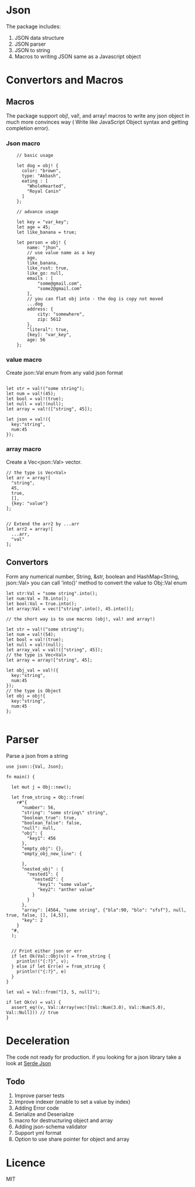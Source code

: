 # Json

The package includes:

1. JSON data structure
2. JSON parser
3. JSON to string
4. Macros to writing JSON same as a Javascript object


# Convertors and Macros

## Macros
The package support obj!, val!, and array! macros to write any json object in much more convinces way ( Write like JavaScript Object syntax and getting completion error). 

### Json macro
```
    // basic usage

    let dog = obj! {
      color: "brown",
      type: "Akbash",
      eating : [
        "WholeHearted",
        "Royal Canin"
      ]
    };

    // advance usage

    let key = "var_key";
    let age = 45;
    let like_banana = true;

    let person = obj! {
        name: "jhon",
        // use value name as a key
        age,
        like_banana,
        like_rust: true,
        like_go: null,
        emails : [
            "some@gmail.com",
            "some2@gmail.com"
        ],
        // you can flat obj into - the dog is copy not moved 
        ...dog
        address: {
            city: "somewhere",
            zip: 5612
        },
        "literal": true,
        [key]: "var_key",
        age: 56
    };
```

### value macro
Create json::Val enum from any valid json format
```

let str = val!("some string");
let num = val!(45);
let bool = val!(true);
let null = val!(null);
let array = val!(["string", 45]);

let json = val!({
  key:"string", 
  num:45
});

```

### array macro
Create a Vec\<json::Val\> vector.
```
// the type is Vec<Val>
let arr = array![
  "string", 
  45, 
  true, 
  [], 
  {key: "value"}
];


// Extend the arr2 by ...arr
let arr2 = array![
  ...arr,
  "val"
];

```
## Convertors
Form any numerical number, String, &str, boolean and HashMap<String, json::Val> you can call 'into()' method to convert the value to Obj::Val enum

```
let str:Val = "some string".into();
let num:Val = 78.into();
let bool:Val = true.into();
let array:Val = vec!["string".into(), 45.into()];

// the short way is to use macros (obj!, val! and array!)

let str = val!("some string");
let num = val!(54);
let bool = val!(true);
let null = val!(null);
let array_val = val!(["string", 45]);
// the type is Vec<Val>
let array = array!["string", 45];

let obj_val = val!({
  key:"string", 
  num:45
});
// the type is Object
let obj = obj!{
  key:"string", 
  num:45
};


```


# Parser
Parse a json from a string 
```
use json::{Val, Json};

fn main() {

  let mut j = Obj::new();

  let from_string = Obj::from(
    r#"{
      "number": 56,
      "string": "some string\" string",
      "boolean_true": true,
      "boolean_false": false,
      "null": null,
      "obj": {
        "key1": 456
      },
      "empty_obj": {},
      "empty_obj_new_line": {

      },
      "nested_obj" : {
        "nested1": {
          "nested2": {
            "key1": "some value",
            "key2": "anther value"
          }
        }
      },
      "array": [4564, "some string", {"bla":90, "blo": "sfsf"}, null, true, false, [], [4,5]],
      "key": 2
    }
  "#,
  );


  // Print either json or err
  if let Ok(Val::Obj(v)) = from_string {
    println!("{:?}", v);
  } else if let Err(e) = from_string {
    println!("{:?}", e)
  }
}
```

```
let val = Val::from("[3, 5, null]");

if let Ok(v) = val) {
  assert_eq!(v, Val::Array(vec![Val::Num(3.0), Val::Num(5.0), Val::Null])) // true
}
```

# Deceleration
The code not ready for production. if you looking for a json library take a look at [Serde Json](https://github.com/serde-rs/json)

## Todo

1. Improve parser tests
2. Improve indexer (enable to set a value by index)
3. Adding Error code
4. Serialize and Deserialize
5. macro for destructuring object and array 
6. Adding json-schema validator
7. Support yml format
8. Option to use share pointer for object and array


# Licence
MIT
